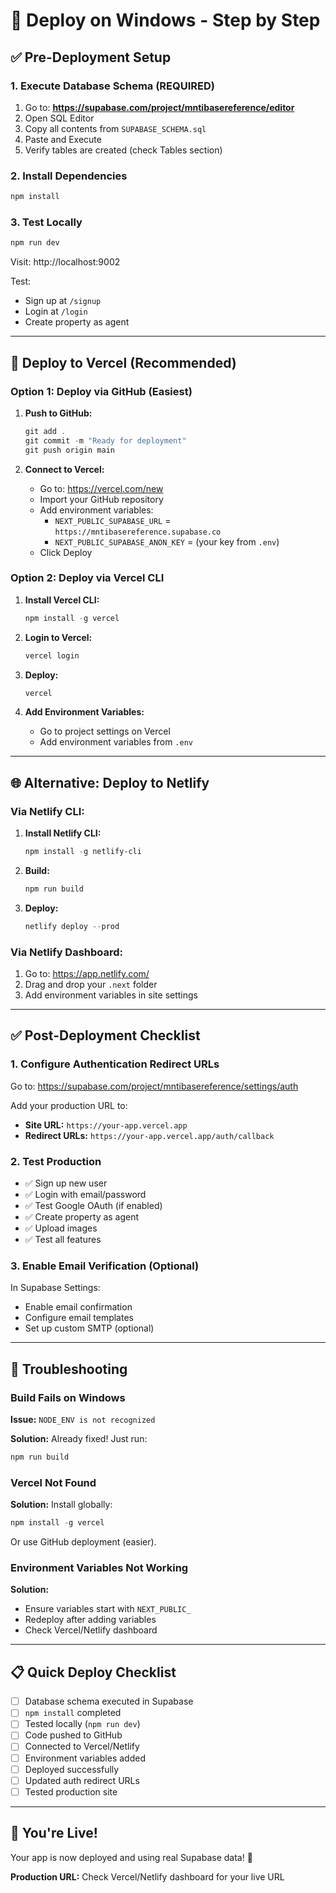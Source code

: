 # 🚀 Deploy on Windows - Step by Step

## ✅ Pre-Deployment Setup

### 1. Execute Database Schema (REQUIRED)

1. Go to: **https://supabase.com/project/mntibasereference/editor**
2. Open SQL Editor
3. Copy all contents from `SUPABASE_SCHEMA.sql`
4. Paste and Execute
5. Verify tables are created (check Tables section)

### 2. Install Dependencies

```powershell
npm install
```

### 3. Test Locally

```powershell
npm run dev
```

Visit: http://localhost:9002

Test:
- Sign up at `/signup`
- Login at `/login`
- Create property as agent

---

## 🚀 Deploy to Vercel (Recommended)

### Option 1: Deploy via GitHub (Easiest)

1. **Push to GitHub:**
   ```powershell
   git add .
   git commit -m "Ready for deployment"
   git push origin main
   ```

2. **Connect to Vercel:**
   - Go to: https://vercel.com/new
   - Import your GitHub repository
   - Add environment variables:
     - `NEXT_PUBLIC_SUPABASE_URL` = `https://mntibasereference.supabase.co`
     - `NEXT_PUBLIC_SUPABASE_ANON_KEY` = (your key from `.env`)
   - Click Deploy

### Option 2: Deploy via Vercel CLI

1. **Install Vercel CLI:**
   ```powershell
   npm install -g vercel
   ```

2. **Login to Vercel:**
   ```powershell
   vercel login
   ```

3. **Deploy:**
   ```powershell
   vercel
   ```

4. **Add Environment Variables:**
   - Go to project settings on Vercel
   - Add environment variables from `.env`

---

## 🌐 Alternative: Deploy to Netlify

### Via Netlify CLI:

1. **Install Netlify CLI:**
   ```powershell
   npm install -g netlify-cli
   ```

2. **Build:**
   ```powershell
   npm run build
   ```

3. **Deploy:**
   ```powershell
   netlify deploy --prod
   ```

### Via Netlify Dashboard:

1. Go to: https://app.netlify.com/
2. Drag and drop your `.next` folder
3. Add environment variables in site settings

---

## ✅ Post-Deployment Checklist

### 1. Configure Authentication Redirect URLs

Go to: https://supabase.com/project/mntibasereference/settings/auth

Add your production URL to:
- **Site URL:** `https://your-app.vercel.app`
- **Redirect URLs:** `https://your-app.vercel.app/auth/callback`

### 2. Test Production

- ✅ Sign up new user
- ✅ Login with email/password
- ✅ Test Google OAuth (if enabled)
- ✅ Create property as agent
- ✅ Upload images
- ✅ Test all features

### 3. Enable Email Verification (Optional)

In Supabase Settings:
- Enable email confirmation
- Configure email templates
- Set up custom SMTP (optional)

---

## 🔧 Troubleshooting

### Build Fails on Windows

**Issue:** `NODE_ENV is not recognized`

**Solution:** Already fixed! Just run:
```powershell
npm run build
```

### Vercel Not Found

**Solution:** Install globally:
```powershell
npm install -g vercel
```

Or use GitHub deployment (easier).

### Environment Variables Not Working

**Solution:** 
- Ensure variables start with `NEXT_PUBLIC_`
- Redeploy after adding variables
- Check Vercel/Netlify dashboard

---

## 📋 Quick Deploy Checklist

- [ ] Database schema executed in Supabase
- [ ] `npm install` completed
- [ ] Tested locally (`npm run dev`)
- [ ] Code pushed to GitHub
- [ ] Connected to Vercel/Netlify
- [ ] Environment variables added
- [ ] Deployed successfully
- [ ] Updated auth redirect URLs
- [ ] Tested production site

---

## 🎉 You're Live!

Your app is now deployed and using real Supabase data! 🚀

**Production URL:** Check Vercel/Netlify dashboard for your live URL
